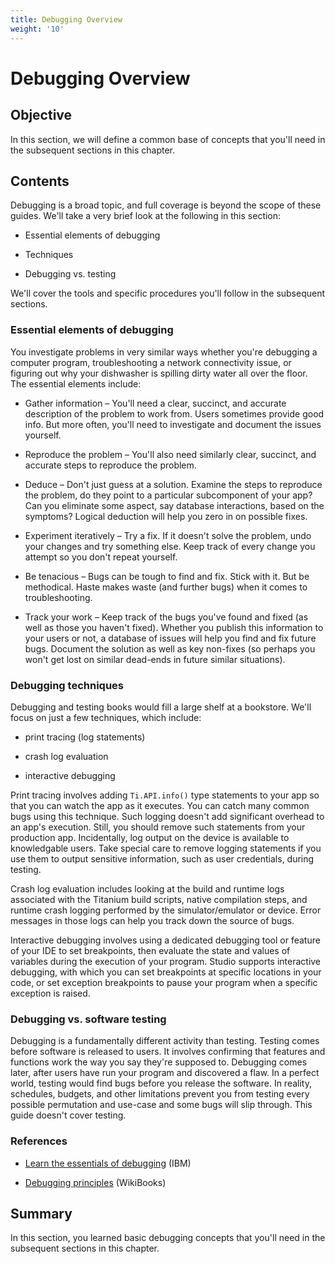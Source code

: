 ```yaml
---
title: Debugging Overview
weight: '10'
---
```


# Debugging Overview

## Objective

In this section, we will define a common base of concepts that you'll need in the subsequent sections in this chapter.

## Contents

Debugging is a broad topic, and full coverage is beyond the scope of these guides. We'll take a very brief look at the following in this section:

* Essential elements of debugging

* Techniques

* Debugging vs. testing

We'll cover the tools and specific procedures you'll follow in the subsequent sections.

### Essential elements of debugging

You investigate problems in very similar ways whether you're debugging a computer program, troubleshooting a network connectivity issue, or figuring out why your dishwasher is spilling dirty water all over the floor. The essential elements include:

* Gather information – You'll need a clear, succinct, and accurate description of the problem to work from. Users sometimes provide good info. But more often, you'll need to investigate and document the issues yourself.

* Reproduce the problem – You'll also need similarly clear, succinct, and accurate steps to reproduce the problem.

* Deduce – Don't just guess at a solution. Examine the steps to reproduce the problem, do they point to a particular subcomponent of your app? Can you eliminate some aspect, say database interactions, based on the symptoms? Logical deduction will help you zero in on possible fixes.

* Experiment iteratively – Try a fix. If it doesn't solve the problem, undo your changes and try something else. Keep track of every change you attempt so you don't repeat yourself.

* Be tenacious – Bugs can be tough to find and fix. Stick with it. But be methodical. Haste makes waste (and further bugs) when it comes to troubleshooting.

* Track your work – Keep track of the bugs you've found and fixed (as well as those you haven't fixed). Whether you publish this information to your users or not, a database of issues will help you find and fix future bugs. Document the solution as well as key non-fixes (so perhaps you won't get lost on similar dead-ends in future similar situations).

### Debugging techniques

Debugging and testing books would fill a large shelf at a bookstore. We'll focus on just a few techniques, which include:

* print tracing (log statements)

* crash log evaluation

* interactive debugging

Print tracing involves adding `Ti.API.info()` type statements to your app so that you can watch the app as it executes. You can catch many common bugs using this technique. Such logging doesn't add significant overhead to an app's execution. Still, you should remove such statements from your production app. Incidentally, log output on the device is available to knowledgable users. Take special care to remove logging statements if you use them to output sensitive information, such as user credentials, during testing.

Crash log evaluation includes looking at the build and runtime logs associated with the Titanium build scripts, native compilation steps, and runtime crash logging performed by the simulator/emulator or device. Error messages in those logs can help you track down the source of bugs.

Interactive debugging involves using a dedicated debugging tool or feature of your IDE to set breakpoints, then evaluate the state and values of variables during the execution of your program. Studio supports interactive debugging, with which you can set breakpoints at specific locations in your code, or set exception breakpoints to pause your program when a specific exception is raised.

### Debugging vs. software testing

Debugging is a fundamentally different activity than testing. Testing comes before software is released to users. It involves confirming that features and functions work the way you say they're supposed to. Debugging comes later, after users have run your program and discovered a flaw. In a perfect world, testing would find bugs before you release the software. In reality, schedules, budgets, and other limitations prevent you from testing every possible permutation and use-case and some bugs will slip through. This guide doesn't cover testing.

### References

* [Learn the essentials of debugging](http://www.ibm.com/developerworks/web/library/wa-debug/index.html) (IBM)

* [Debugging principles](http://en.wikibooks.org/wiki/Computer_Programming_Principles/Maintaining/Debugging) (WikiBooks)

## Summary

In this section, you learned basic debugging concepts that you'll need in the subsequent sections in this chapter.
